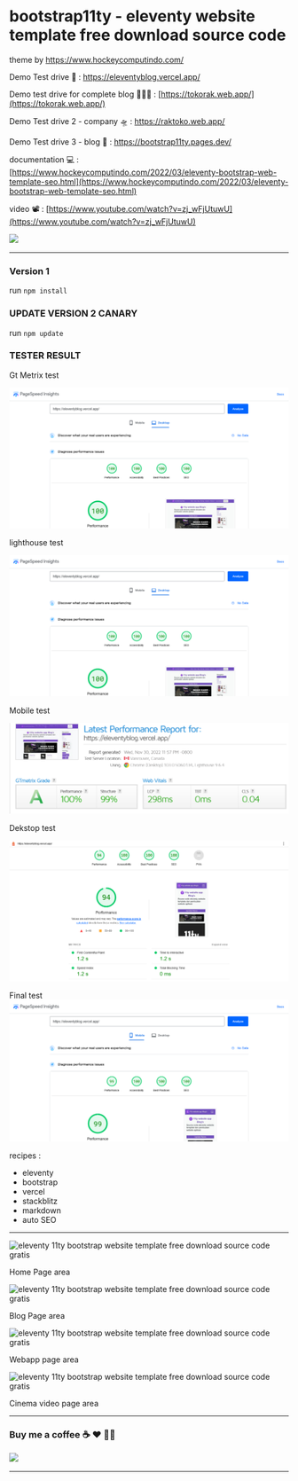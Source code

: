 # bootstrap11ty - eleventy website template free download source code
theme by <https://www.hockeycomputindo.com/>

Demo Test drive 🚀 : [https://eleventyblog.vercel.app/ ](https://eleventyblog.vercel.app/)

Demo test drive for complete blog 👨🏼‍🚀 : [https://tokorak.web.app/](https://tokorak.web.app/)

Demo Test drive 2 - company 🛸 : [https://raktoko.web.app/ ](https://raktoko.web.app/)

Demo Test drive 3 - blog 🤖 : [https://bootstrap11ty.pages.dev/ ](https://bootstrap11ty.pages.dev/)

documentation 💻 : [https://www.hockeycomputindo.com/2022/03/eleventy-bootstrap-web-template-seo.html](https://www.hockeycomputindo.com/2022/03/eleventy-bootstrap-web-template-seo.html)

video 📽 :
[https://www.youtube.com/watch?v=zj_wFjUtuwU](https://www.youtube.com/watch?v=zj_wFjUtuwU)

<a href="https://www.buymeacoffee.com/axcora"><img width="240" src="https://blogger.googleusercontent.com/img/b/R29vZ2xl/AVvXsEgIA9HMwkK8kr7uRwVNxnhXsLQsJHxQQYVSzqCAaK58OpJOiTlzbIX7eEwS_VpJ3oEG-xrmVEl2WKqGvB_o-KjyBGTbbjFHM_bN2Jce9g3FTnt2ZJViwcvB9DHPOKPEMCl7jTQRVWKPw_ETloH7_CK8Xr09SSNNx22xnfGjViwdEsGtR-yGrLmr-JUGHA/s1090/bmc-button.png"/></a>

---

### Version 1

run `npm install`

### UPDATE VERSION 2 CANARY

run `npm update`

### TESTER RESULT

Gt Metrix test

![eleventy 11ty bootstrap website seo FAST WEBSITE ](/img/1.png)

lighthouse test

![FAST WEBSITE eleventy 11ty bootstrap website seo](/img/2.png)

Mobile test

![FAST WEBSITE eleventy 11ty bootstrap website seo](/img/3.png)

Dekstop test

![FAST WEBSITE eleventy 11ty bootstrap website seo](/img/4.png)

Final test
![FAST WEBSITE eleventy 11ty bootstrap website seo](/img/5.png)

recipes :

- eleventy
- bootstrap
- vercel
- stackblitz
- markdown
- auto SEO

---

![eleventy 11ty bootstrap website template free download source code gratis](https://blogger.googleusercontent.com/img/a/AVvXsEiLXB6Jbqsdyo5g_MU1g2yy0qm4wMUlR0PlcaU4SgxUzNH3pS0_9Lb31s2WlEZIdY_PTRHauXcHHIQJ2yyxmQ6vKTHwVumC3-lI-1C8k0R2LMkHtb7DSqWMWNpjyI9ZR91Mf4gK6z3hv3tIiTNYqHt1w7BloH3Q2WgrN2j82Wviv2gVU2ye9D1w-hXf9w=s3455)

Home Page area

![eleventy 11ty bootstrap website template free download source code gratis](https://blogger.googleusercontent.com/img/a/AVvXsEg3MTU1yuVyX7H5qbdYvSSGMCMZ2-zsUTIfQ0zHJO5rKKe59jG4kPccmFDVexBZK6-GrY1m4w9wbsqorqh8MPiXDkjjjOGFrWWfj1MvZdilZ0MTqYVOvbTssBjRSW_EeIU-Y7qKcvelpqrqwnF7GxpNHLdo_SNXmPXe0faCZW99vCc_76OV3fr3-fbVdA=s1392)

Blog Page area

![eleventy 11ty bootstrap website template free download source code gratis](https://blogger.googleusercontent.com/img/a/AVvXsEhzOZ9cjuCjEc6a8ioG7PWyIaF06-9YFm4kzom1-QC6cWnJJ65cf10QrnNaI2CVlv6zxAiK8yaicENJFquQ7lBlk10d8w40pkOCFtyOWQPi2oKBJwXmx58wv_SQJ9iehKRTsaW58srfsNH7sNcnNRywRgttLEb10hnoA4IoJkn5Qvc28PkZmRp32FIKpQ=s1588)

Webapp page area

![eleventy 11ty bootstrap website template free download source code gratis](https://blogger.googleusercontent.com/img/a/AVvXsEjBZQEEIIFpiibvcsw4PSE4Kt9u-kxGsOWrmbDlZ76GPzrPIZYgszvDrSap-LFHQNy0650K-3j6VUSrkJbsWGZJ1vG7w_lZ2ISMeFZEhUH9ZB3rtppxZdMI-JRVggm6sHdChJMuXCS1AS7o62eYE8tC6VSESlaB5-OpgDqkGwmo4cyWSQeSr2IChy1D2Q=s1344)

Cinema video page area

---

### Buy me a coffee ☕️ ❤️ ✌🏻

<a href="https://www.buymeacoffee.com/axcora"><img width="240" src="https://blogger.googleusercontent.com/img/b/R29vZ2xl/AVvXsEgIA9HMwkK8kr7uRwVNxnhXsLQsJHxQQYVSzqCAaK58OpJOiTlzbIX7eEwS_VpJ3oEG-xrmVEl2WKqGvB_o-KjyBGTbbjFHM_bN2Jce9g3FTnt2ZJViwcvB9DHPOKPEMCl7jTQRVWKPw_ETloH7_CK8Xr09SSNNx22xnfGjViwdEsGtR-yGrLmr-JUGHA/s1090/bmc-button.png"/></a>

---
